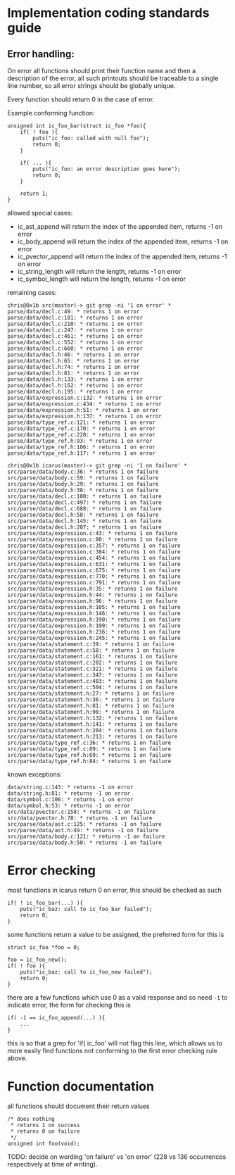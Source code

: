 Implementation coding standards guide
=====================================

Error handling:
---------------

On error all functions should print their function name and then a description of the error,
all such printouts should be traceable to a single line number, so all error strings should be globally unique.

Every function should return 0 in the case of error.

Example conforming function:

    unsigned int ic_foo_bar(struct ic_foo *foo){
        if( ! foo ){
            puts("ic_foo: called with null foo");
            return 0;
        }

        if( ... ){
            puts("ic_foo: an error description goes here");
            return 0;
        }

        return 1;
    }

allowed special cases:

* ic_ast_append will return the index of the appended item, returns -1 on error
* ic_body_append will return the index of the appended item, returns -1 on error
* ic_pvector_append will return the index of the appended item, returns -1 on error
* ic_string_length will return the length, returns -1 on error
* ic_symbol_length will return the length, returns -1 on error


remaining cases:

    chris@Ox1b src(master)-> git grep -ni '1 on error' *
    parse/data/decl.c:49: * returns 1 on error
    parse/data/decl.c:181: * returns 1 on error
    parse/data/decl.c:210: * returns 1 on error
    parse/data/decl.c:247: * returns 1 on error
    parse/data/decl.c:461: * returns 1 on error
    parse/data/decl.c:552: * returns 1 on error
    parse/data/decl.c:660: * returns 1 on error
    parse/data/decl.h:46: * returns 1 on error
    parse/data/decl.h:65: * returns 1 on error
    parse/data/decl.h:74: * returns 1 on error
    parse/data/decl.h:81: * returns 1 on error
    parse/data/decl.h:133: * returns 1 on error
    parse/data/decl.h:152: * returns 1 on error
    parse/data/decl.h:195: * returns 1 on error
    parse/data/expression.c:132: * returns 1 on error
    parse/data/expression.c:434: * returns 1 on error
    parse/data/expression.h:51: * returns 1 on error
    parse/data/expression.h:137: * returns 1 on error
    parse/data/type_ref.c:121: * returns 1 on error
    parse/data/type_ref.c:170: * returns 1 on error
    parse/data/type_ref.c:228: * returns 1 on error
    parse/data/type_ref.h:93: * returns 1 on error
    parse/data/type_ref.h:106: * returns 1 on error
    parse/data/type_ref.h:117: * returns 1 on error

    chris@Ox1b icarus(master)-> git grep -ni '1 on failure' *
    src/parse/data/body.c:36: * returns 1 on failure
    src/parse/data/body.c:59: * returns 1 on failure
    src/parse/data/body.h:29: * returns 1 on failure
    src/parse/data/body.h:38: * returns 1 on failure
    src/parse/data/decl.c:100: * returns 1 on failure
    src/parse/data/decl.c:497: * returns 1 on failure
    src/parse/data/decl.c:688: * returns 1 on failure
    src/parse/data/decl.h:58: * returns 1 on failure
    src/parse/data/decl.h:145: * returns 1 on failure
    src/parse/data/decl.h:207: * returns 1 on failure
    src/parse/data/expression.c:43: * returns 1 on failure
    src/parse/data/expression.c:80: * returns 1 on failure
    src/parse/data/expression.c:357: * returns 1 on failure
    src/parse/data/expression.c:384: * returns 1 on failure
    src/parse/data/expression.c:454: * returns 1 on failure
    src/parse/data/expression.c:631: * returns 1 on failure
    src/parse/data/expression.c:675: * returns 1 on failure
    src/parse/data/expression.c:770: * returns 1 on failure
    src/parse/data/expression.c:791: * returns 1 on failure
    src/parse/data/expression.h:35: * retunns 1 on failure
    src/parse/data/expression.h:44: * returns 1 on failure
    src/parse/data/expression.h:96: * returns 1 on failure
    src/parse/data/expression.h:105: * returns 1 on failure
    src/parse/data/expression.h:146: * returns 1 on failure
    src/parse/data/expression.h:190: * returns 1 on failure
    src/parse/data/expression.h:199: * returns 1 on failure
    src/parse/data/expression.h:236: * returns 1 on failure
    src/parse/data/expression.h:245: * returns 1 on failure
    src/parse/data/statement.c:39: * returns 1 on failure
    src/parse/data/statement.c:58: * returns 1 on failure
    src/parse/data/statement.c:161: * returns 1 on failure
    src/parse/data/statement.c:202: * returns 1 on failure
    src/parse/data/statement.c:321: * returns 1 on failure
    src/parse/data/statement.c:347: * returns 1 on failure
    src/parse/data/statement.c:483: * returns 1 on failure
    src/parse/data/statement.c:504: * returns 1 on failure
    src/parse/data/statement.h:27: * returns 1 on failure
    src/parse/data/statement.h:36: * returns 1 on failure
    src/parse/data/statement.h:81: * returns 1 on failure
    src/parse/data/statement.h:90: * returns 1 on failure
    src/parse/data/statement.h:132: * returns 1 on failure
    src/parse/data/statement.h:141: * returns 1 on failure
    src/parse/data/statement.h:204: * returns 1 on failure
    src/parse/data/statement.h:213: * returns 1 on failure
    src/parse/data/type_ref.c:36: * returns 1 on failure
    src/parse/data/type_ref.c:89: * returns 1 on failure
    src/parse/data/type_ref.h:69: * returns 1 on failure
    src/parse/data/type_ref.h:84: * returns 1 on failure


known exceptions:

    data/string.c:143: * returns -1 on error
    data/string.h:81: * returns -1 on error
    data/symbol.c:106: * returns -1 on error
    data/symbol.h:53: * returns -1 on error
    src/data/pvector.c:158: * returns -1 on failure
    src/data/pvector.h:78: * returns -1 on failure
    src/parse/data/ast.c:125: * returns -1 on failure
    src/parse/data/ast.h:49: * returns -1 on failure
    src/parse/data/body.c:121: * returns -1 on failure
    src/parse/data/body.h:50: * returns -1 on failure


Error checking
==============

most functions in icarus return 0 on error, this should be checked as such

    if( ! ic_foo_bar(...) ){
        puts("ic_baz: call to ic_foo_bar failed");
        return 0;
    }


some functions return a value to be assigned, the preferred form for this is

    struct ic_foo *foo = 0;

    foo = ic_foo_new();
    if( ! foo ){
        puts("ic_baz: call to ic_foo_new failed");
        return 0;
    }


there are a few functions which use 0 as a valid response and so need `-1` to indicate error, the form
for checking this is

    if( -1 == ic_foo_append(...) ){
        ...
    }

this is so that a grep for 'if( ic_foo' will not flag this line, which allows us to more easily find functions
not conforming to the first error checking rule above.


Function documentation
======================

all functions should document their return values

    /* does nothing
     * returns 1 on success
     * returns 0 on failure
     */
    unsigned int foo(void);

TODO: decide on wording 'on failure' vs 'on error' (228 vs 136 occurrences respectively at time of writing).


